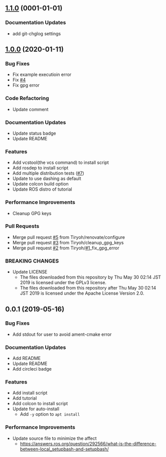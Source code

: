 
<a name="1.1.0"></a>
## [1.1.0](https://github.com/Tiryoh/ros2_setup_scripts_ubuntu/compare/1.0.0...1.1.0) (0001-01-01)

### Documentation Updates

* add git-chglog settings

<a name="1.0.0"></a>
## [1.0.0](https://github.com/Tiryoh/ros2_setup_scripts_ubuntu/compare/0.0.1...1.0.0) (2020-01-11)

### Bug Fixes

* Fix example executioin error
* Fix [#4](https://github.com/Tiryoh/ros2_setup_scripts_ubuntu/issues/4)
* Fix gpg error

### Code Refactoring

* Update comment

### Documentation Updates

* Update status badge
* Update README

### Features

* Add vcstool(the vcs command) to install script
* Add rosdep to install script
* Add multiple distribution tests ([#7](https://github.com/Tiryoh/ros2_setup_scripts_ubuntu/issues/7))
* Update to use dashing as default
* Update colcon build option
* Update ROS distro of tutorial

### Performance Improvements

* Cleanup GPG keys

### Pull Requests

* Merge pull request [#5](https://github.com/Tiryoh/ros2_setup_scripts_ubuntu/issues/5) from Tiryoh/renovate/configure
* Merge pull request [#3](https://github.com/Tiryoh/ros2_setup_scripts_ubuntu/issues/3) from Tiryoh/cleanup_gpg_keys
* Merge pull request [#2](https://github.com/Tiryoh/ros2_setup_scripts_ubuntu/issues/2) from Tiryoh/[#1](https://github.com/Tiryoh/ros2_setup_scripts_ubuntu/issues/1)_fix_gpg_error

### BREAKING CHANGES

* Update LICENSE
  * The files downloaded from this repository by Thu May 30 02:14 JST 2019 is licensed under the GPLv3 license.
  * The files downloaded from this repository after Thu May 30 02:14 JST 2019 is licensed under the Apache License Version 2.0.

<a name="0.0.1"></a>
## 0.0.1 (2019-05-16)

### Bug Fixes

* Add stdout for user to avoid ament-cmake error

### Documentation Updates

* Add README
* Update README
* Add circleci badge

### Features

* Add install script
* Add tutorial
* Add colcon to install script
* Update for auto-install
  * Add `-y` option to `apt install`

### Performance Improvements

* Update source file to minimize the affect
  * https://answers.ros.org/question/292566/what-is-the-difference-between-local_setupbash-and-setupbash/

